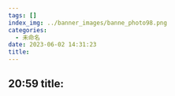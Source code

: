 ```yaml
---
tags: []
index_img: ../banner_images/banne_photo98.png
categories:
  - 未命名
date: 2023-06-02 14:31:23
title:
---
```


20:59
title:
---

